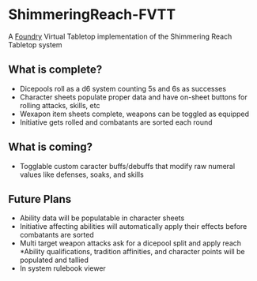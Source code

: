 # ShimmeringReach-FVTT
A [Foundry](https://foundryvtt.com/) Virtual Tabletop implementation of the Shimmering Reach Tabletop system

## What is complete?
* Dicepools roll as a d6 system counting 5s and 6s as successes
* Character sheets populate proper data and have on-sheet buttons for rolling attacks, skills, etc
* Wexapon item sheets complete, weapons can be toggled as equipped
* Initiative gets rolled and combatants are sorted each round

## What is coming?
* Togglable custom caracter buffs/debuffs that modify raw numeral values like defenses, soaks, and skills

## Future Plans
* Ability data will be populatable in character sheets
* Initiative affecting abilities will automatically apply their effects before combatants are sorted
* Multi target weapon attacks ask for a dicepool split and apply reach
*Ability qualifications, tradition affinities, and character points will be populated and tallied
* In system rulebook viewer
